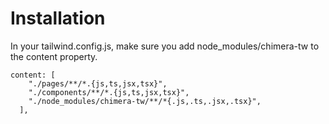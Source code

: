 # Installation

In your tailwind.config.js, make sure you add node_modules/chimera-tw to the content property.

```
content: [
    "./pages/**/*.{js,ts,jsx,tsx}",
    "./components/**/*.{js,ts,jsx,tsx}",
    "./node_modules/chimera-tw/**/*{.js,.ts,.jsx,.tsx}",
  ],
```

